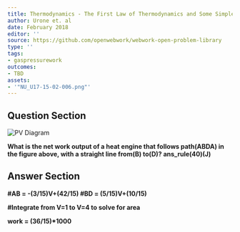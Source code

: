 ```yaml
---
title: Thermodynamics - The First Law of Thermodynamics and Some Simple Processes
author: Urone et. al
date: February 2018
editor: ''
source: https://github.com/openwebwork/webwork-open-problem-library
type: ''
tags:
- gaspressurework
outcomes:
- TBD
assets:
- '"NU_U17-15-02-006.png"'
---
```


## Question Section 

![PV Diagram]("NU_U17-15-02-006.png")

<b>
What is the net work output of a heat engine that follows path(ABDA) in the figure above, with a straight line from(B) to(D)?
ans_rule(40)(J)



## Answer Section

#AB = -(3/15)V+(42/15)
#BD = (5/15)V+(10/15)

#Integrate from V=1 to V=4 to solve for area

work = (36/15)*1000
